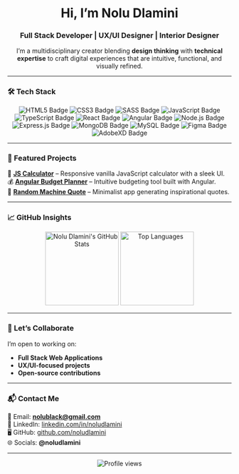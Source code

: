 <h1 align="center">Hi, I’m Nolu Dlamini</h1>
<h3 align="center">Full Stack Developer | UX/UI Designer | Interior Designer</h3>

<p align="center">
  I’m a multidisciplinary creator blending <b>design thinking</b> with <b>technical expertise</b> to craft 
  digital experiences that are intuitive, functional, and visually refined.
</p>

---

### 🛠 Tech Stack
<p align="center">
  <img src="https://img.shields.io/badge/HTML5-F8F5F0?style=for-the-badge&logo=html5&logoColor=E34F26" alt="HTML5 Badge"/>
  <img src="https://img.shields.io/badge/CSS3-F8F5F0?style=for-the-badge&logo=css3&logoColor=1572B6" alt="CSS3 Badge"/>
  <img src="https://img.shields.io/badge/SASS-F8F5F0?style=for-the-badge&logo=sass&logoColor=CC6699" alt="SASS Badge"/>
  <img src="https://img.shields.io/badge/JavaScript-F8F5F0?style=for-the-badge&logo=javascript&logoColor=F7DF1E" alt="JavaScript Badge"/>
  <img src="https://img.shields.io/badge/TypeScript-F8F5F0?style=for-the-badge&logo=typescript&logoColor=3178C6" alt="TypeScript Badge"/>
  <img src="https://img.shields.io/badge/React-F8F5F0?style=for-the-badge&logo=react&logoColor=61DAFB" alt="React Badge"/>
  <img src="https://img.shields.io/badge/Angular-F8F5F0?style=for-the-badge&logo=angular&logoColor=DD0031" alt="Angular Badge"/>
  <img src="https://img.shields.io/badge/Node.js-F8F5F0?style=for-the-badge&logo=node.js&logoColor=339933" alt="Node.js Badge"/>
  <img src="https://img.shields.io/badge/Express.js-F8F5F0?style=for-the-badge&logo=express&logoColor=000000" alt="Express.js Badge"/>
  <img src="https://img.shields.io/badge/MongoDB-F8F5F0?style=for-the-badge&logo=mongodb&logoColor=4EA94B" alt="MongoDB Badge"/>
  <img src="https://img.shields.io/badge/MySQL-F8F5F0?style=for-the-badge&logo=mysql&logoColor=4479A1" alt="MySQL Badge"/>
  <img src="https://img.shields.io/badge/Figma-F8F5F0?style=for-the-badge&logo=figma&logoColor=F24E1E" alt="Figma Badge"/>
  <img src="https://img.shields.io/badge/AdobeXD-F8F5F0?style=for-the-badge&logo=adobexd&logoColor=FF61F6" alt="AdobeXD Badge"/>
</p>

---

### 📌 Featured Projects
🌟 **[JS Calculator](https://noludlamini.github.io/Iphone-Style-JS-Calculator/)** – Responsive vanilla JavaScript calculator with a sleek UI.  
💰 **[Angular Budget Planner](https://github.com/noludlamini/Angular.js-Budget-Planner)** – Intuitive budgeting tool built with Angular.  
💬 **[Random Machine Quote](https://github.com/noludlamini/Random-Machine-Quote)** – Minimalist app generating inspirational quotes.  


---

### 📈 GitHub Insights
<p align="center">
  <img src="https://github-readme-stats.vercel.app/api?username=noludlamini&show_icons=true&title_color=1B1B1B&text_color=333333&icon_color=D4AF37&bg_color=F8F5F0&hide_border=true" height="165" alt="Nolu Dlamini's GitHub Stats" />
  <img src="https://github-readme-stats.vercel.app/api/top-langs/?username=noludlamini&layout=compact&title_color=1B1B1B&text_color=333333&bg_color=F8F5F0&hide_border=true" height="165" alt="Top Languages" />
</p>

---

### 🤝 Let’s Collaborate
I’m open to working on:  
- **Full Stack Web Applications**  
- **UX/UI-focused projects**  
- **Open-source contributions**

---

### 📬 Contact Me
📧 Email: **nolublack@gmail.com**  
💼 LinkedIn: [linkedin.com/in/noludlamini](#) <!-- Update this with your actual LinkedIn URL -->  
🖥️ GitHub: [github.com/noludlamini](https://github.com/noludlamini)  
🌐 Socials: **@noludlamini**  

---

<p align="center">
  <img src="https://komarev.com/ghpvc/?username=noludlamini&label=Profile%20Views&color=D4AF37&style=flat" alt="Profile views" />
</p>
